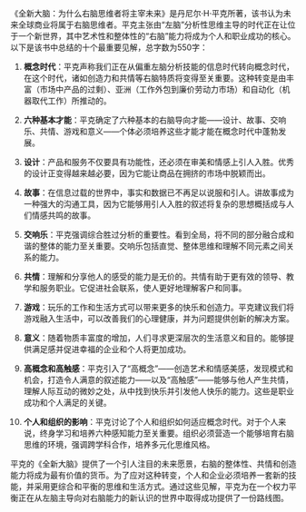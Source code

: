 《全新大脑：为什么右脑思维者将主宰未来》是丹尼尔·H·平克所著，该书认为未来全球商业将属于右脑思维者。平克主张由“左脑”分析性思维主导的时代正在让位于一个新世界，其中艺术性和整体性的“右脑”能力将成为个人和职业成功的核心。以下是该书中总结的十个最重要见解，总字数为550字：

1. **概念时代**：平克声称我们正在从偏重左脑分析技能的信息时代转向概念时代，在这个时代，诸如创造力和共情等右脑特质将变得至关重要。这种转变是由丰富（市场中产品的过剩）、亚洲（工作外包到廉价劳动力市场）和自动化（机器取代工作）所推动的。

2. **六种基本才能**：平克确定了六种基本的右脑导向才能——设计、故事、交响乐、共情、游戏和意义——个体必须培养这些才能才能在概念时代中蓬勃发展。

3. **设计**：产品和服务不仅要具有功能性，还必须在审美和情感上引人入胜。优秀的设计正变得越来越必要，因为它能让商品在拥挤的市场中脱颖而出。

4. **故事**：在信息过载的世界中，事实和数据已不再足以说服和引人。讲故事成为一种强大的沟通工具，因为它能够用引人入胜的叙述将复杂的思想概括成与人们情感共鸣的故事。

5. **交响乐**：平克强调综合胜过分析的重要性。看到全局，将不同的部分融合成和谐的整体的能力至关重要。交响乐包括直觉、整体思维和理解不同元素之间关系的能力。

6. **共情**：理解和分享他人的感受的能力是无价的。共情有助于更有效的领导、教学和服务职业。它促进社会联系，使人更好地理解客户和同事。

7. **游戏**：玩乐的工作和生活方式可以带来更多的快乐和创造力。平克建议我们将游戏融入生活中，可以改善我们的心理健康，并为问题提供创新的解决方案。

8. **意义**：随着物质丰富度的增加，人们寻求更深层次的生活意义和目的。能够提供满足感并促进幸福的企业和个人将更加成功。

9. **高概念和高触感**：平克引入了“高概念”——创造艺术和情感美感，发现模式和机会，打造令人满意的叙述能力——以及“高触感”——能够与他人产生共情，理解人际互动的微妙之处，从中找到快乐并引发他人快乐的能力。这些是职业成功和个人满足的关键。

10. **个人和组织的影响**：平克讨论了个人和组织如何适应概念时代。对于个人来说，终身学习和培养六种感知能力至关重要。组织必须营造一个能够培育右脑思维的环境，强调跨学科合作，培养多元化思维风格。

平克的《全新大脑》提供了一个引人注目的未来愿景，右脑的整体性、共情和创造能力将成为最有价值的货币。为了应对这种转变，个人和企业必须培养一套新的技能，并采用更综合和平衡的思维和生活方式。通过这些见解，平克为在一个权力平衡正在从左脑主导向对右脑能力的新认识的世界中取得成功提供了一份路线图。